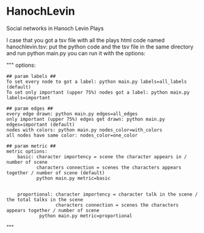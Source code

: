 # HanochLevin
Social networks in Hanoch Levin Plays 


I case that you got a tsv file with all the plays html code named hanochlevin.tsv:
  put the python code and the tsv file in the same directory and run python main.py
   you can run it with the options:
   
   

"""
options:
    
    ## param labels ##
    To set every node to got a label: python main.py labels=all_labels (default)
    To set only important (upper 75%) nodes got a label: python main.py labels=important
    
    ## param edges ##
    every edge drawn: python main.py edges=all_edges
    only important (upper 75%) edges get drawn: python main.py edges=important (default)
    nodes with colors: python main.py nodes_color=with_colors
    all nodes have same color: nodes_color=one_color
    
    ## param metric ##
    metric options:
        basic: character importency = scene the character appears in / number of scene
               characters connection = scenes the characters appears together / number of scene (default)
               python main.py metric=basic
               
               
        proportional: character importency = character talk in the scene / the total talks in the scene
                      characters connection = scenes the characters appears together / number of scene
                python main.py metric=proportional
"""
